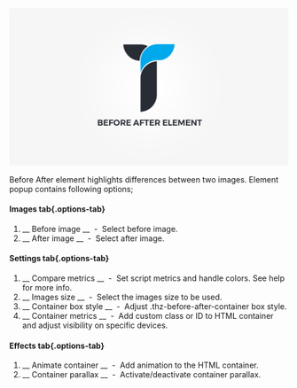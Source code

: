 <div class="thz-doc-image max">
<a class="thz-lightbox mfp-iframe" href="https://www.youtube.com/watch?v=VTYYCLq-7fA" data-mfp-title="Creatus WordPress Theme Before After Element" data-modal-size="large">
	<img src="../../docs-media/splash-before-after-element.jpg" alt="Creatus WordPress Theme Before After Element" />
</a>
</div>

Before After element highlights differences between two images. Element popup contains following options;

#### Images tab{.options-tab}
1. __ Before image __ &nbsp;-&nbsp; Select before image.
1. __ After image __ &nbsp;-&nbsp; Select after image.

#### Settings tab{.options-tab}
1. __ Compare metrics __ &nbsp;-&nbsp; Set script metrics and handle colors. See help for more info.
1. __ Images size __ &nbsp;-&nbsp; Select the images size to be used.
1. __ Container box style __ &nbsp;-&nbsp; Adjust .thz-before-after-container box style.
1. __ Container metrics __ &nbsp;-&nbsp; Add custom class or ID to HTML container and adjust visibility on specific devices.

#### Effects tab{.options-tab}
1. __ Animate container __ &nbsp;-&nbsp; Add animation to the HTML container.
1. __ Container parallax __ &nbsp;-&nbsp; Activate/deactivate container parallax.